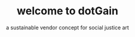---
template: HomePage
slug: ''
title: welcome to dotGain
featuredImage: './images/downtown.jpg'
subtitle: >-
  ### a sustainable vendor concept for social justice art

locations:
  - lat: '45.513370'
    lng: '-122.636770'
    mapLink: ''
    
accordion:
  - content: >-
      [PAALF](https://www.paalf.org/)<br>
      [Trusted Print Shops](https://docs.google.com/spreadsheets/u/0/d/1EBw1Hh9xrzKvplJZ6NEeNvglrBeIKSHXHeeWwri6Nao/htmlview#)<br>
      [Don't Shoot PDX](https://www.outletpdx.com/)<br>
      [Black Resilience Fund](https://www.blackresiliencefund.com/)<br>
      [Snack Bloc PDX](https://snackbloc.party/)<br>
      [Black Food Sovereignty Coalition](https://blackfoodnw.org/)<br>
      [BLM PDX](https://blackpdx.com/destination/portland/black-lives-matter-pdx/)<br>
      [NAACP PDX](https://www.pdxnaacp.org/)<br>
      [Care Not Cops PDX](https://www.carenotcops.org/)<br>
      [Pool Resources](https://www.instagram.com/pool_resources/)<br>
      [For Freedoms](https://www.forfreedoms.org/)<br>
      [OutletPDX](https://www.outletpdx.com/)<br>
      [Design Resistance](https://designresistance.com/)<br>
      [Amplifier](https://amplifier.org/)
      
    title: RESOURCES & ALLIES
  - content: >-
      [ecommloop Headless CMS](https://ecomloop.com/)<br>
      [Shopify](https://shopify.com)<br>
      [Google Maps API](https://maps.google.com)<br>
      [GatsbyJS](https://gatsbyjs.com)
    title: DOTGAIN TECH STACK
  
meta:
  description: >-
    a sustainable vendor concept for social justice art
  title: art for equity
---